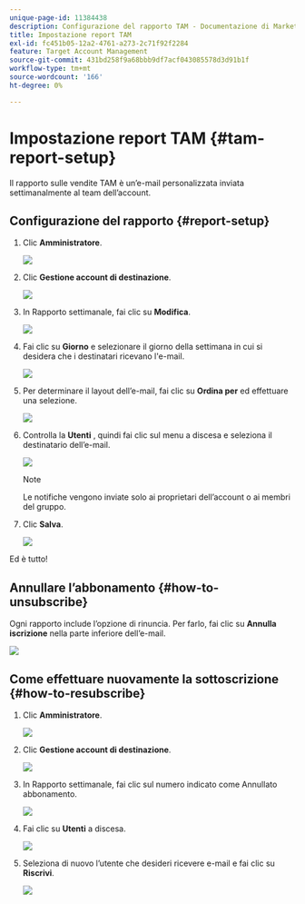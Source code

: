 ```yaml
---
unique-page-id: 11384438
description: Configurazione del rapporto TAM - Documentazione di Marketo - Documentazione del prodotto
title: Impostazione report TAM
exl-id: fc451b05-12a2-4761-a273-2c71f92f2284
feature: Target Account Management
source-git-commit: 431bd258f9a68bbb9df7acf043085578d3d91b1f
workflow-type: tm+mt
source-wordcount: '166'
ht-degree: 0%

---
```


# Impostazione report TAM {#tam-report-setup}

Il rapporto sulle vendite TAM è un’e-mail personalizzata inviata settimanalmente al team dell’account.

## Configurazione del rapporto {#report-setup}

1. Clic **Amministratore**.

   ![](assets/one-3.png)

1. Clic **Gestione account di destinazione**.

   ![](assets/tam-report-setup-2.png)

1. In Rapporto settimanale, fai clic su **Modifica**.

   ![](assets/three-3.png)

1. Fai clic su **Giorno** e selezionare il giorno della settimana in cui si desidera che i destinatari ricevano l&#39;e-mail.

   ![](assets/four-4.png)

1. Per determinare il layout dell’e-mail, fai clic su **Ordina per** ed effettuare una selezione.

   ![](assets/five-3.png)

1. Controlla la **Utenti** , quindi fai clic sul menu a discesa e seleziona il destinatario dell’e-mail.

   ![](assets/six-2.png)

   >[!NOTE]
   >
   >Le notifiche vengono inviate solo ai proprietari dell’account o ai membri del gruppo.

1. Clic **Salva**.

   ![](assets/seven-2.png)

Ed è tutto!

## Annullare l’abbonamento {#how-to-unsubscribe}

Ogni rapporto include l’opzione di rinuncia. Per farlo, fai clic su **Annulla iscrizione** nella parte inferiore dell’e-mail.

![](assets/eight-1.png)

## Come effettuare nuovamente la sottoscrizione {#how-to-resubscribe}

1. Clic **Amministratore**.

   ![](assets/one-3.png)

1. Clic **Gestione account di destinazione**.

   ![](assets/tam-report-setup-10.png)

1. In Rapporto settimanale, fai clic sul numero indicato come Annullato abbonamento.

   ![](assets/nine.png)

1. Fai clic su **Utenti** a discesa.

   ![](assets/ten.png)

1. Seleziona di nuovo l’utente che desideri ricevere e-mail e fai clic su **Riscrivi**.

   ![](assets/eleven.png)
